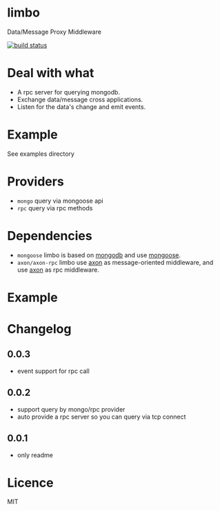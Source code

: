 limbo
=====

Data/Message Proxy Middleware

[![build status](https://api.travis-ci.org/teambition/limbo.png)](https://travis-ci.org/teambition/limbo)

# Deal with what
* A rpc server for querying mongodb.
* Exchange data/message cross applications.
* Listen for the data's change and emit events.

# Example
See examples directory

# Providers
* `mongo` query via mongoose api
* `rpc` query via rpc methods

# Dependencies
* `mongoose` limbo is based on [mongodb](http://www.mongodb.org) and use [mongoose](https://github.com/LearnBoost/mongoose).
* `axon/axon-rpc` limbo use [axon](https://github.com/visionmedia/axon) as message-oriented middleware, and use [axon](https://github.com/visionmedia/axon-rpc) as rpc middleware.

# Example

# Changelog
## 0.0.3
* event support for rpc call

## 0.0.2
* support query by mongo/rpc provider
* auto provide a rpc server so you can query via tcp connect

## 0.0.1
* only readme

# Licence
MIT
